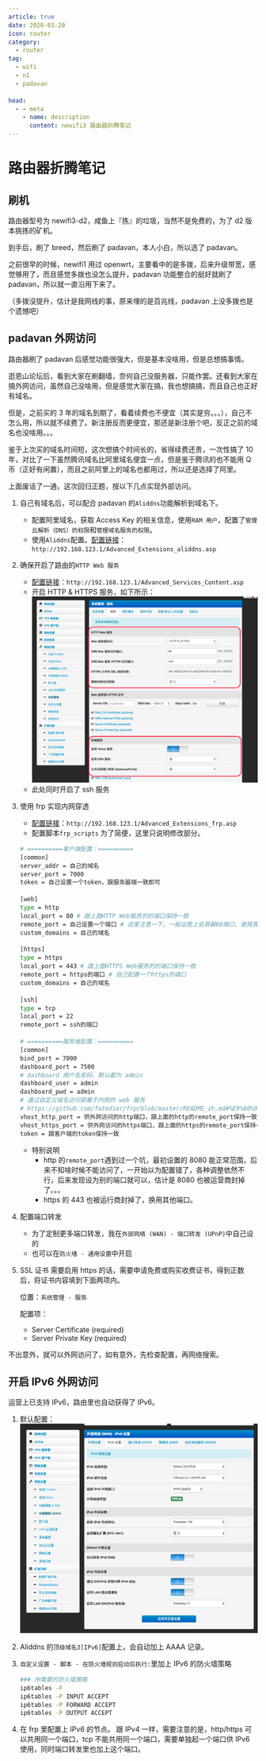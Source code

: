 ```yaml
---
article: true
date: 2020-03-20
icon: router
category:
  - router
tag:
  - wifi
  - n1
  - padavan

head:
  - - meta
    - name: description
      content: newifi3 路由器折腾笔记
---
```


# 路由器折腾笔记

## 刷机

路由器型号为 newifi3-d2，咸鱼上『拣』的垃圾，当然不是免费的，为了 d2 版本挑拣的矿机。

到手后，刷了 breed，然后刷了 padavan，本人小白，所以选了 padavan。

之前很早的时候，newifi1 用过 openwrt，主要看中的是多拨，后来升级带宽，感觉够用了，而且感觉多拨也没怎么提升，padavan 功能整合的挺好就刷了 padavan，所以就一直沿用下来了。

（多拨没提升，估计是我网线的事，原来埋的是百兆线，padavan 上没多拨也是个遗憾吧）

## padavan 外网访问

路由器刷了 padavan 后感觉功能很强大，但是基本没啥用，但是总想搞事情。

逛恩山论坛后，看到大家在刷翻墙，奈何自己没服务器，只能作罢。还看到大家在搞外网访问，虽然自己没啥用，但是感觉大家在搞，我也想搞搞，而且自己也正好有域名。

但是，之前买的 3 年的域名到期了，看着续费也不便宜（其实是穷。。。），自己不怎么用，所以就不续费了。新注册反而更便宜，那还是新注册个吧，反正之前的域名也没啥用。。。

鉴于上次买的域名时间短，这次想搞个时间长的，省得续费还贵，一次性搞了 10 年，对比了一下虽然腾讯域名比阿里域名便宜一点，但是鉴于腾讯的也不能用 Q 币（正好有闲置），而且之前阿里上的域名也都用过，所以还是选择了阿里。

上面废话了一通，这次回归正题，按以下几点实现外部访问。

1. 自己有域名后，可以配合 padavan 的`Aliddns`功能解析到域名下。
   - 配置阿里域名，获取 Access Key 的相关信息，使用`RAM 用户`，配置了`管理云解析（DNS）的权限`和`管理域名服务的权限`。
   - 使用`Aliddns`配置。[配置链接](http://192.168.123.1/Advanced_Extensions_aliddns.asp)：`http://192.168.123.1/Advanced_Extensions_aliddns.asp`
2. 确保开启了路由的`HTTP Web 服务`
   - [配置链接](http://192.168.123.1/Advanced_Services_Content.asp)：`http://192.168.123.1/Advanced_Services_Content.asp`
   - 开启 HTTP & HTTPS 服务，如下所示：
     ![开启HTTP & HTTPS](./images/http-https-ssh.png)
   - 此处同时开启了 ssh 服务
3. 使用 frp 实现内网穿透

   - [配置链接](http://192.168.123.1/Advanced_Extensions_frp.asp)：`http://192.168.123.1/Advanced_Extensions_frp.asp`
   - 配置脚本`frp_scripts`
     为了简便，这里只说明修改部分。

   ```bash
   # ==========客户端配置：==========
   [common]
   server_addr = 自己的域名
   server_port = 7000
   token = 自己设置一个token，跟服务器端一致即可

   [web]
   type = http
   local_port = 80 # 跟上面HTTP Web服务的的端口保持一致
   remote_port = 自己设置一个端口 # 这里注意一下，一般运营上会屏蔽80端口，使用其他端口。
   custom_domains = 自己的域名

   [https]
   type = https
   local_port = 443 # 跟上面HTTPS Web服务的的端口保持一致
   remote_port = https的端口 # 自己配置一个https的端口
   custom_domains = 自己的域名

   [ssh]
   type = tcp
   local_port = 22
   remote_port = ssh的端口

   # ==========服务端配置：==========
   [common]
   bind_port = 7000
   dashboard_port = 7500
   # dashboard 用户名密码，默认都为 admin
   dashboard_user = admin
   dashboard_pwd = admin
   # 通过自定义域名访问部署于内网的 web 服务
   # https://github.com/fatedier/frp/blob/master/README_zh.md#%E9%80%9A%E8%BF%87%E8%87%AA%E5%AE%9A%E4%B9%89%E5%9F%9F%E5%90%8D%E8%AE%BF%E9%97%AE%E9%83%A8%E7%BD%B2%E4%BA%8E%E5%86%85%E7%BD%91%E7%9A%84-web-%E6%9C%8D%E5%8A%A1
   vhost_http_port = 供外网访问的http端口，跟上面的http的remote_port保持一致
   vhost_https_port = 供外网访问的https端口，跟上面的https的remote_port保持一致
   token = 跟客户端的token保持一致
   ```

   - 特别说明
     - http 的`remote_port`遇到过一个坑，最初设置的 8080 能正常范围，后来不知啥时候不能访问了，一开始以为配置错了，各种调整依然不行，后来发现设为别的端口就可以，估计是 8080 也被运营商封掉了。。。
     - https 的 443 也被运行商封掉了，换用其他端口。

4. 配置端口转发
   - 为了定制更多端口转发，我在`外部网络 (WAN) - 端口转发 (UPnP)`中自己设的
   - 也可以在`防火墙 - 通用设置`中开启
5. SSL 证书
   需要启用 https 的话，需要申请免费或购买收费证书，得到正数后，将证书内容填到下面两项内。

   位置：`系统管理 - 服务`

   配置项：

   - Server Certificate (required)
   - Server Private Key (required)

不出意外，就可以外网访问了，如有意外，先检查配置，再网络搜索。

## 开启 IPv6 外网访问

运营上已支持 IPv6，路由里也自动获得了 IPv6。

1. 默认配置：
   ![IPv6配置](./images/ipv6-settings.png)
2. Aliddns 的`顶级域名3[IPv6]`配置上，会自动加上 AAAA 记录。
3. `自定义设置 - 脚本 - 在防火墙规则启动后执行:`里加上 IPv6 的防火墙策略

   ```bash
   ### 所需要的防火墙策略
   ip6tables -F
   ip6tables -P INPUT ACCEPT
   ip6tables -P FORWARD ACCEPT
   ip6tables -P OUTPUT ACCEPT
   ```

4. 在 frp 里配置上 IPv6 的节点。
   跟 IPv4 一样，需要注意的是，http/https 可以共用同一个端口，tcp 不能共用同一个端口，需要单独起一个端口供 IPv6 使用，同时端口转发里也加上这个端口。
